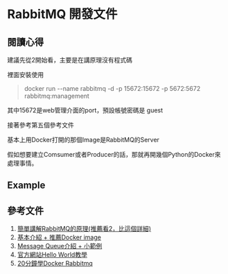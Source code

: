 # RabbitMQ 開發文件

## 閱讀心得

建議先從2開始看，主要是在講原理沒有程式碼

裡面安裝使用

> docker run --name rabbitmq -d -p 15672:15672 -p 5672:5672 rabbitmq:management

其中15672是web管理介面的port，預設帳號密碼是 guest

接著參考第五個參考文件

基本上用Docker打開的那個Image是RabbitMQ的Server

假如想要建立Comsumer或者Producer的話，那就再開幾個Python的Docker來處理事情。

## Example

## 參考文件

1. [簡單講解RabbitMQ的原理(推薦看2，比這個詳細)](https://zamhuang.medium.com/rabbitmq-%E4%BA%94%E5%88%86%E9%90%98%E8%BC%95%E9%AC%86%E4%BA%86%E8%A7%A3-rabbitmq-%E9%81%8B%E4%BD%9C-fcaecbaa69d4)
2. [基本介紹 + 推薦Docker image](https://kucw.github.io/blog/2020/11/rabbitmq/)
3. [Message Queue介紹 + 小範例](https://ithelp.ithome.com.tw/articles/10238631)
4. [官方網站Hello World教學](https://www.rabbitmq.com/tutorials/tutorial-one-python.html)
5. [20分鐘學Docker Rabbitmq](https://www.architect.io/blog/2021-01-19/rabbitmq-docker-tutorial/)

